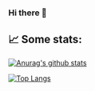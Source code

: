 ### Hi there 👋

<!--
**M4rlus/M4rlus** is a ✨ _special_ ✨ repository because its `README.md` (this file) appears on your GitHub profile.

Here are some ideas to get you started:

- 🔭 I’m currently working on Discord Bots
- 🌱 I’m currently learning Java
- 💬 Ask me about Javascript
- 📫 How to reach me: over Discord M4rlus#0001
-->

## 📈 Some stats:
[![Anurag's github stats](https://github-readme-stats.vercel.app/api?username=M4rlus&count_private=true)](https://github.com/M4rlus)

[![Top Langs](https://github-readme-stats.vercel.app/api/top-langs/?username=M4rlus&layout=compact)](https://github.com/M4rlus)
